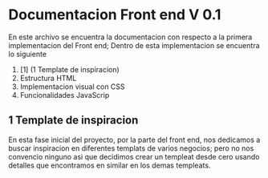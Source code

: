 # **Documentacion Front end V 0.1**
En este archivo se encuentra la documentacion con respecto a la primera implementacion del Front end; Dentro de esta implementacion se encuentra lo siguiente
1. [1] (1 Template de inspiracion)
2. Estructura HTML
3. Implementacion visual con CSS
4. Funcionalidades JavaScrip

## **1 Template de inspiracion**
En esta fase inicial del proyecto, por la parte del front end, nos dedicamos a buscar inspiracion en diferentes templats de varios negocios; pero no nos convencio ninguno asi que decidimos crear un templeat desde cero usando detalles que encontramos en similar en los demas templeats.

